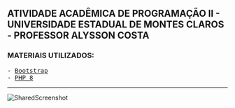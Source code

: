 <h2> ATIVIDADE ACADÊMICA DE PROGRAMAÇÃO II  - UNIVERSIDADE ESTADUAL DE MONTES CLAROS - PROFESSOR ALYSSON COSTA </h2>


<h3>MATERIAIS UTILIZADOS:</h3>

<pre>
- <a href="https://getbootstrap.com/">Bootstrap</a>
- <a href="https://www.php.net/manual/en/">PHP 8</a>
</pre>

<hr>

![SharedScreenshot](https://user-images.githubusercontent.com/73448357/174633708-95b80444-f649-4392-9d0c-f846f42528a1.jpg)





